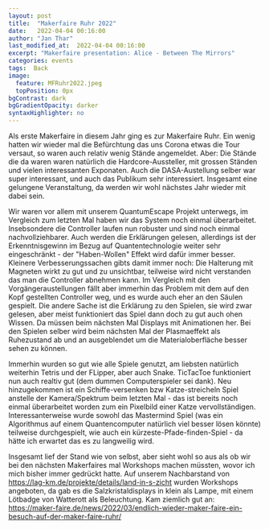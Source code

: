 ```yaml
---
layout: post
title:  "Makerfaire Ruhr 2022"
date:   2022-04-04 00:16:00
author: "Jan Thar"
last_modified_at:  2022-04-04 00:16:00
excerpt: "Makerfaire presentation: Alice - Between The Mirrors"
categories: events
tags:  Back
image:
  feature: MFRuhr2022.jpeg
  topPosition: 0px
bgContrast: dark
bgGradientOpacity: darker
syntaxHighlighter: no
---
```

Als erste Makerfaire in diesem Jahr ging es zur Makerfaire Ruhr. Ein wenig hatten wir wieder mal die Befürchtung das uns Corona etwas die Tour versaut, so waren auch relativ wenig Stände angemeldet. Aber: Die Stände die da waren waren natürlich die Hardcore-Aussteller, mit grossen Ständen und vielen interessanten Exponaten. Auch die DASA-Austellung selber war super interessant, und auch das Publikum sehr interessiert. Insgesamt eine gelungene Veranstaltung, da werden wir wohl nächstes Jahr wieder mit dabei sein. 

Wir waren vor allem mit unserem QuantumEscape Projekt unterwegs, im Vergleich zum letzten Mal haben wir das System noch einmal überarbeitet. Insebsondere die Controller laufen nun robuster und sind noch einmal nachvollziehbarer. Auch werden die Erklärungen gelesen, allerdings ist der Erkenntnisgewinn im Bezug auf Quantentechnologie weiter sehr eingeschränkt - der "Haben-Wollen" Effekt wird dafür immer besser. 
Kleinere Verbesserungssachen gibts damit immer noch: Die Halterung mit Magneten wirkt zu gut und zu unsichtbar, teilweise wird nicht verstanden das man die Controller abnehmen kann. 
Im Vergleich mit den Vorgängeraustellungen fällt aber immerhin das Problem mit dem auf den Kopf gestellten Controller weg, und es wurde auch eher an den Säulen gespielt. Die andere Sache ist die Erklärung zu den Spielen, sie wird zwar gelesen, aber meist funktioniert das Spiel dann doch zu gut auch ohen Wissen. Da müssen beim nächsten Mal Displays mit Animationen her.
Bei den Spielen selber wird beim nächsten Mal der Plasmaeffekt als Ruhezustand ab und an ausgeblendet um die Materialoberfläche besser sehen zu können.

Immerhin wurden so gut wie alle Spiele genutzt, am liebsten natürlich weiterhin Tetris und der FLipper, aber auch Snake. TicTacToe funktioniert nun auch realtiv gut (dem dummen Computerspieler sei dank). Neu hinzugekommen ist ein Schiffe-versenken bzw Katze-streicheln Spiel anstelle der Kamera/Spektrum beim letzten Mal - das ist bereits noch einmal überarbeitet worden zum ein Pixelbild einer Katze vervollständigen. 
Interessanterweise wurde sowohl das Mastermind Spiel (was ein Algorithmus auf einem Quantencomputer natürlich viel besser lösen könnte) teilweise durchgespielt, wie auch ein kürzeste-Pfade-finden-Spiel - da hätte ich erwartet das es zu langweilig wird.

Insgesamt lief der Stand wie von selbst, aber sieht wohl so aus als ob wir bei den nächsten Makerfaires mal Workshops machen müssten, wovor ich mich bisher immer gedrückt hatte. Auf unserem Nachbarstand von https://lag-km.de/projekte/details/land-in-s-zicht wurden Workshops angeboten, da gab es die Salzkristaldisplays in klein als Lampe, mit einem Lötbadge von Watterott als Beleuchtung. Kam ziemlich gut an: https://maker-faire.de/news/2022/03/endlich-wieder-maker-faire-ein-besuch-auf-der-maker-faire-ruhr/
